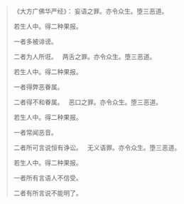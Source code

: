 > 《大方广佛华严经》：
> 妄语之罪。亦令众生。堕三恶道。
> 
> 若生人中。得二种果报。
> 
> 一者多被诽谤。
> 
> 二者为人所诳。
> &nbsp;
> 两舌之罪。亦令众生。堕三恶道。
> 
> 若生人中。得二种果报。
> 
> 一者得弊恶眷属。
> 
> 二者得不和眷属。
> &nbsp;
> 恶口之罪。亦令众生。堕三恶道。
> 
> 若生人中。得二种果报。
> 
> 一者常闻恶音。
> 
> 二者所可言说恒有诤讼。
> &nbsp;
> 无义语罪。亦令众生。堕三恶道。
> 
> 若生人中。得二种果报。
> 
> 一者所有言语人不信受。
> 
> 二者有所言说不能明了。

